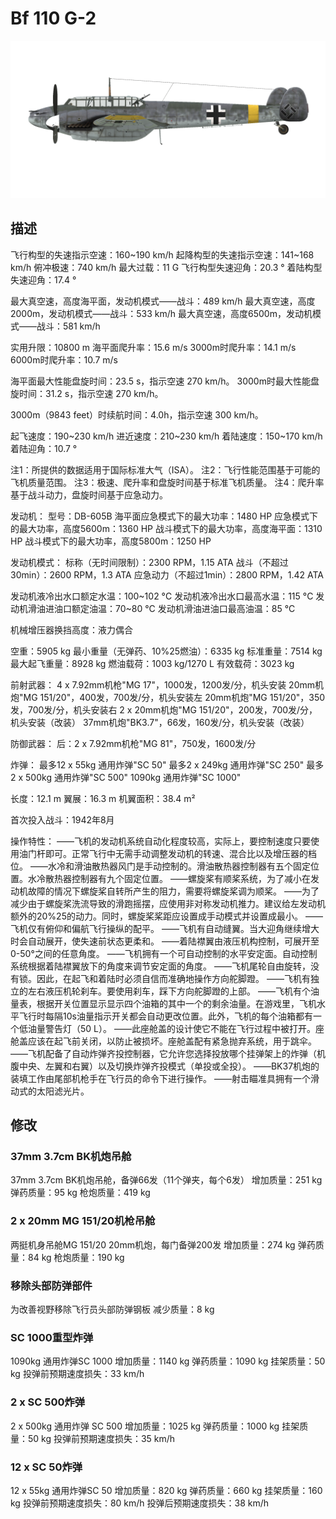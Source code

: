 # Bf 110 G-2

![bf110g2](../images/bf110g2.png)

## 描述

飞行构型的失速指示空速：160~190 km/h
起降构型的失速指示空速：141~168 km/h
俯冲极速：740 km/h
最大过载：11 G
飞行构型失速迎角：20.3 °
着陆构型失速迎角：17.4 °

最大真空速，高度海平面，发动机模式——战斗：489 km/h
最大真空速，高度2000m，发动机模式——战斗：533 km/h
最大真空速，高度6500m，发动机模式——战斗：581 km/h

实用升限：10800 m
海平面爬升率：15.6 m/s
3000m时爬升率：14.1 m/s
6000m时爬升率：10.7 m/s

海平面最大性能盘旋时间：23.5 s，指示空速 270 km/h。
3000m时最大性能盘旋时间：31.2 s，指示空速 270 km/h。

3000m（9843 feet）时续航时间：4.0h，指示空速 300 km/h。

起飞速度：190~230 km/h
进近速度：210~230 km/h
着陆速度：150~170 km/h
着陆迎角：10.7 °

注1：所提供的数据适用于国际标准大气（ISA）。
注2：飞行性能范围基于可能的飞机质量范围。
注3：极速、爬升率和盘旋时间基于标准飞机质量。
注4：爬升率基于战斗动力，盘旋时间基于应急动力。

发动机：
型号：DB-605B
海平面应急模式下的最大功率：1480 HP
应急模式下的最大功率，高度5600m：1360 HP
战斗模式下的最大功率，高度海平面：1310 HP
战斗模式下的最大功率，高度5800m：1250 HP

发动机模式：
标称（无时间限制）：2300 RPM，1.15 ATA
战斗（不超过30min）：2600 RPM，1.3 ATA
应急动力（不超过1min）：2800 RPM，1.42 ATA

发动机液冷出水口额定水温：100~102 °C
发动机液冷出水口最高水温：115 °C
发动机滑油进油口额定油温：70~80 °C
发动机滑油进油口最高油温：85 °C

机械增压器换挡高度：液力偶合 

空重：5905 kg
最小重量（无弹药、10%25燃油）：6335 kg
标准重量：7514 kg
最大起飞重量：8928 kg
燃油载荷：1003 kg/1270 L
有效载荷：3023 kg

前射武器：
4 x 7.92mm机枪"MG 17"，1000发，1200发/分，机头安装
20mm机炮"MG 151/20"，400发，700发/分，机头安装左
20mm机炮"MG 151/20"，350发，700发/分，机头安装右
2 х 20mm机炮"MG 151/20"，200发，700发/分，机头安装（改装）
37mm机炮"BK3.7"，66发，160发/分，机头安装（改装）

防御武器：
后：2 x 7.92mm机枪"MG 81"，750发，1600发/分

炸弹：
最多12 x 55kg 通用炸弹"SC 50"
最多2 x 249kg 通用炸弹"SC 250"
最多2 x 500kg 通用炸弹"SC 500"
1090kg 通用炸弹"SC 1000"

长度：12.1 m
翼展：16.3 m
机翼面积：38.4 m²

首次投入战斗：1942年8月

操作特性：
——飞机的发动机系统自动化程度较高，实际上，要控制速度只要使用油门杆即可。正常飞行中无需手动调整发动机的转速、混合比以及增压器的档位。
——水冷和滑油散热器风门是手动控制的。滑油散热器控制器有五个固定位置。水冷散热器控制器有九个固定位置。
——螺旋桨有顺桨系统，为了减小在发动机故障的情况下螺旋桨自转所产生的阻力，需要将螺旋桨调为顺桨。
——为了减少由于螺旋桨洗流导致的滑跑摇摆，应使用非对称发动机推力。建议给左发动机额外的20%25的动力。同时，螺旋桨桨距应设置成手动模式并设置成最小。
——飞机仅有俯仰和偏航飞行操纵的配平。
——飞机有自动缝翼。当大迎角继续增大时会自动展开，使失速前状态更柔和。
——着陆襟翼由液压机构控制，可展开至0-50°之间的任意角度。
——飞机拥有一个可自动控制的水平安定面。自动控制系统根据着陆襟翼放下的角度来调节安定面的角度。
——飞机尾轮自由旋转，没有锁。因此，在起飞和着陆时必须自信而准确地操作方向舵脚蹬。
——飞机有独立的左右液压机轮刹车。要使用刹车，踩下方向舵脚蹬的上部。
——飞机有个油量表，根据开关位置显示显示四个油箱的其中一个的剩余油量。在游戏里，飞机水平飞行时每隔10s油量指示开关都会自动更改位置。此外，飞机的每个油箱都有一个低油量警告灯（50 L）。
——此座舱盖的设计使它不能在飞行过程中被打开。座舱盖应该在起飞前关闭，以防止被损坏。座舱盖配有紧急抛弃系统，用于跳伞。
——飞机配备了自动炸弹齐投控制器，它允许您选择投放哪个挂弹架上的炸弹（机腹中央、左翼和右翼）以及切换炸弹齐投模式（单投或全投）。
——BK37机炮的装填工作由尾部机枪手在飞行员的命令下进行操作。
——射击瞄准具拥有一个滑动式的太阳滤光片。

## 修改


### 37mm 3.7cm BK机炮吊舱

37mm 3.7cm BK机炮吊舱，备弹66发（11个弹夹，每个6发）
增加质量：251 kg
弹药质量：95 kg
枪炮质量：419 kg


### 2 x 20mm MG 151/20机枪吊舱

两挺机身吊舱MG 151/20 20mm机炮，每门备弹200发
增加质量：274 kg
弹药质量：84 kg
枪炮质量：190 kg


### 移除头部防弹部件

为改善视野移除飞行员头部防弹钢板
减少质量：8 kg


### SC 1000重型炸弹

1090kg 通用炸弹SC 1000
增加质量：1140 kg
弹药质量：1090 kg
挂架质量：50 kg
投弹前预期速度损失：33 km/h


### 2 x SC 500炸弹

2 x 500kg 通用炸弹 SC 500
增加质量：1025 kg
弹药质量：1000 kg
挂架质量：50 kg
投弹前预期速度损失：35 km/h


### 12 x SC 50炸弹

12 x 55kg 通用炸弹SC 50
增加质量：820 kg
弹药质量：660 kg
挂架质量：160 kg
投弹前预期速度损失：80 km/h
投弹后预期速度损失：38 km/h